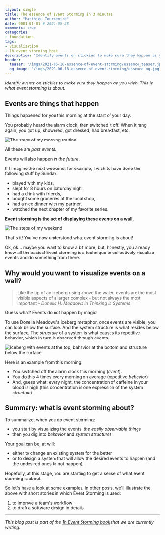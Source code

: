 ```yaml
---
layout: single
title: The essence of Event Storming in 3 minutes
author: "Matthieu Tournemire"
date: 9001-01-01 # 2021-05-28
comments: true
categories:
- foundations
tags:
- visualization
- 1h event storming book
description: "Identify events on stickies to make sure they happen as you wish. This is what event storming is about. Read this post and get an overview of the technique and its benefits."
header:
  teaser: "/imgs/2021-06-18-essence-of-event-storming/essence_teaser.jpg"
  og_image: "/imgs/2021-06-18-essence-of-event-storming/essence_og.jpg"
---
```

_Identify events on stickies to make sure they happen as you wish. This is what event storming is about._

## Events are things that happen

Things happened for you this morning at the start of your day.

You probably heard the alarm clock, then switched it off. When it rang again, you got up, showered, got dressed, had breakfast, etc.

![The steps of my morning routine]({{site.url}}/{{site.baseurl}}/imgs/2021-06-18-essence-of-event-storming/MyMorningRoutine.jpg)

All these are _past events_.

Events will also happen _in the future_.

If I imagine the next weekend, for example, I wish to have done the following stuff by Sunday:

- played with my kids,
- slept for 8 hours on Saturday night,
- had a drink with friends,
- bought some groceries at the local shop,
- had a nice dinner with my partner,
- watched the next chapter of my favorite series.

**Event storming is the act of displaying these _events_ on a wall.**

![The steps of my weekend]({{site.url}}/{{site.baseurl}}/imgs/2021-06-18-essence-of-event-storming/NextWeekEndWish.jpg)

That's it! You've now understood what event storming is about!

Ok, ok... maybe you want to know a bit more, but, honestly, you already know all the basics! Event storming is a technique to collectively visualize events and do something from there.

## Why would you want to visualize events on a wall?

> Like the tip of an iceberg rising above the water, events are the most visible aspects of a larger complex - but not always the most important - _Donella H. Meadows in Thinking in Systems_

Guess what? Events do not happen by magic!

To use Donella Meadows's iceberg metaphor, once events are visible, you can look below the surface. And the system structure is what resides below the surface. The _structure_ of a system is what causes its repetitive behavior, which in turn is observed through events.

![Iceberg with events at the top, bahavior at the bottom and structure below the surface]({{site.url}}/{{site.baseurl}}/imgs/2021-06-18-essence-of-event-storming/iceberg-3273216_640.jpg)

Here is an example from this morning:

- You switched off the alarm clock this morning (_event_).
- You do this 4 times every morning on average (repetitive _behavior_)
- And, guess what: every night, the concentration of caffeine in your blood is high (this concentration is one expression of the system _structure_)

## Summary: what is event storming about?

To summarize, when you do event storming:

- you start by visualizing the events, _the easily observable things_
- then you dig into _behavior_ and _system structures_

Your goal can be, at will:

- either to change an existing system for the better
- or to design a system that will allow the desired events to happen (and the undesired ones to not happen).

Hopefully, at this stage, you are starting to get a sense of what event storming is about.

So let's have a look at some examples. In other posts, we'll illustrate the above with short stories in which Event Storming is used:

1. to improve a team's workflow
2. to draft a software design in details

----
_This blog post is part of the [1h Event Storming book]({{site.url}}/{{site.baseurl}}/1h-event-storming-book/) that we are currently writing._